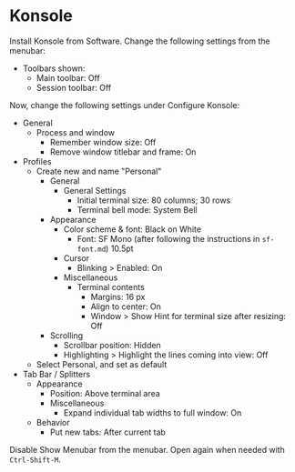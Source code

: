 # Konsole

Install Konsole from Software. Change the following settings from the menubar:

- Toolbars shown:
  - Main toolbar: Off
  - Session toolbar: Off

Now, change the following settings under Configure Konsole:

- General
  - Process and window
    - Remember window size: Off
    - Remove window titlebar and frame: On
- Profiles
  - Create new and name "Personal"
    - General
      - General Settings
        - Initial terminal size: 80 columns; 30 rows
        - Terminal bell mode: System Bell
    - Appearance
      - Color scheme & font: Black on White
        - Font: SF Mono (after following the instructions in `sf-font.md`) 10.5pt
      - Cursor
        - Blinking > Enabled: On
      - Miscellaneous
        - Terminal contents
          - Margins: 16 px
          - Align to center: On
          -  Window > Show Hint for terminal size after resizing: Off
    - Scrolling
      - Scrollbar position: Hidden
      - Highlighting > Highlight the lines coming into view: Off
  - Select Personal, and set as default
- Tab Bar / Splitters
  - Appearance
    - Position: Above terminal area
    - Miscellaneous
      - Expand individual tab widths to full window: On
  - Behavior
    - Put new tabs: After current tab

Disable Show Menubar from the menubar. Open again when needed with `Ctrl-Shift-M`.
